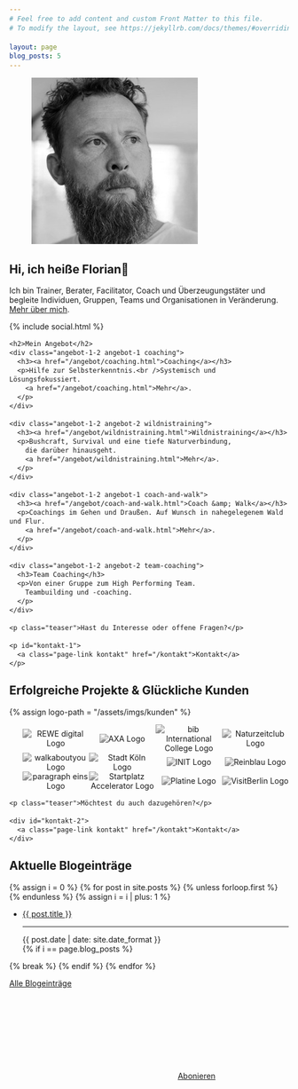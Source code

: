 ```yaml
---
# Feel free to add content and custom Front Matter to this file.
# To modify the layout, see https://jekyllrb.com/docs/themes/#overriding-theme-defaults

layout: page
blog_posts: 5
---
```

<div id="front">
  <div id="intro">
    <figure role="group">
      <img src="/assets/imgs/florian-latzel-300x300.jpg" alt="Florian Latzel, Reinblau Teamtreffen, Mai 2017, Foto © Ronald Krentz" loading="lazy" />
    </figure>
    <h2>Hi, ich heiße Florian👋</h2>
    <p>Ich bin Trainer, Berater, Facilitator, Coach und Überzeugungstäter
    und begleite Individuen, Gruppen, Teams und Organisationen in Veränderung.
    <a href="/ueber-mich.html">Mehr über mich</a>.
    </p>
    {% include social.html %}
  </div>

  <div id="portfolio">

    <h2>Mein Angebot</h2>
    <div class="angebot-1-2 angebot-1 coaching">
      <h3><a href="/angebot/coaching.html">Coaching</a></h3>
      <p>Hilfe zur Selbsterkenntnis.<br />Systemisch und Lösungsfokussiert. 
        <a href="/angebot/coaching.html">Mehr</a>.
      </p>
    </div>

    <div class="angebot-1-2 angebot-2 wildnistraining">
      <h3><a href="/angebot/wildnistraining.html">Wildnistraining</a></h3>
      <p>Bushcraft, Survival und eine tiefe Naturverbindung,
        die darüber hinausgeht.
        <a href="/angebot/wildnistraining.html">Mehr</a>.
      </p>
    </div>

    <div class="angebot-1-2 angebot-1 coach-and-walk">
      <h3><a href="/angebot/coach-and-walk.html">Coach &amp; Walk</a></h3>
      <p>Coachings im Gehen und Draußen. Auf Wunsch in nahegelegenem Wald und Flur.
        <a href="/angebot/coach-and-walk.html">Mehr</a>.
      </p>
    </div>

    <div class="angebot-1-2 angebot-2 team-coaching">
      <h3>Team Coaching</h3>
      <p>Von einer Gruppe zum High Performing Team.
        Teambuilding und -coaching.
      </p>
    </div>

    <p class="teaser">Hast du Interesse oder offene Fragen?</p>

    <p id="kontakt-1">
      <a class="page-link kontakt" href="/kontakt">Kontakt</a>
    </p>
  </div>

<style>
p.teaser {
  text-align: center;
}
ul.kunden-logos {
  list-style: none;
  margin-left: 0; 
  display: flex;
  flex-wrap: wrap;
  align-items: center;
}
{% comment %}
  //bei mobile:
  width: 50%;
  padding-bottom: 5px;

{% endcomment %}
ul.kunden-logos li {
  width: 25%;
  text-align: center;
}
ul.kunden-logos li img {
  width: 70%;
  height: auto;
  webkit-filter: grayscale(1);
  -webkit-filter: grayscale(100%);
  -moz-filter: grayscale(100%);
  filter: gray;
  filter: grayscale(100%);
}
ul.kunden-logos li img:hover {
  webkit-filter: grayscale(0);
  -webkit-filter: grayscale(0);
  -moz-filter: grayscale(0);
  filter: grayscale(0);
  transform: scale(1.05);
}
#rzfnrw img {
  width: 98%;
}
#axa img {
  width: 50%;
}
#reinblau img, #pixelpark img{
  width: 55%;
}
#pixelpark img{
  width: 60%;
}
#naturzeit img, #p1 img, #bib img, #koeln img {
  width: 80%;
}
#kontakt-1 {
  clear: left;
}
</style>

  
  <div id="kunden">
    <h2>Erfolgreiche Projekte &amp; Glückliche Kunden</h2>
    {% assign logo-path = "/assets/imgs/kunden" %}
    <ul class="kunden-logos">
      <li id="rewe-digital"><img src="{{ logo-path }}/rewe-digital-logo.svg" alt="REWE digital Logo" loading="lazy" /></li>
      <li id="axa"><img src="{{ logo-path }}/axa-logo.svg" alt="AXA Logo" loading="lazy" /></li>
      <li id="bib"><img src="{{ logo-path }}/bib-international-college-logo.svg" alt="bib International College Logo" loading="lazy" /></li>
      <li id="naturzeit"><img src="{{ logo-path }}/naturzeitclub-logo.webp" alt="Naturzeitclub Logo" loading="lazy" /></li>
      <li id="walkaboutyou"><img src="{{ logo-path }}/walkaboutyou-logo.webp" alt="walkaboutyou Logo" loading="lazy" /></li>
      <li id="koeln"><img src="{{ logo-path }}/stadt-koeln-logo.svg" alt="Stadt Köln Logo" loading="lazy" /></li>
      <li id="init"><img src="{{ logo-path }}/init-logo.svg" alt="INIT Logo" loading="lazy" /></li>
      <li id="reinblau"><img src="{{ logo-path }}/reinblau-logo.svg" alt="Reinblau Logo" loading="lazy" /></li>
      <li id="p1"><img src="{{ logo-path }}/paragraph-eins-logo.svg" alt="paragraph eins Logo" loading="lazy" /></li>
      <li id="startplatz"><img src="{{ logo-path }}/startplatz-accelerator-logo.png" alt="Startplatz Accelerator Logo" loading="lazy" /></li>
      <li id="paltine"><img src="{{ logo-path }}/platine-logo.png" alt="Platine Logo"  loading="lazy" /></li>
      <li id="visitberlin"><img src="{{ logo-path }}/visitberlin-logo.svg" alt="VisitBerlin Logo" loading="lazy"/></li>
    </ul>

    <p class="teaser">Möchtest du auch dazugehören?</p>
    
    <div id="kontakt-2">
      <a class="page-link kontakt" href="/kontakt">Kontakt</a>
    </div>
  </div>

 
  <div id="blog-posts">
    <h2>Aktuelle Blogeinträge</h2>
    <div class="archiv">
  {% assign i = 0 %}
  {% for post in site.posts %}
    {% unless forloop.first %}
    </ul>
    {% endunless %}
    {% assign i = i | plus: 1 %}
    <ul>
      <li class="h-entry">
        <span class="title p-name">
          <a class="u-url" href="{{ post.url }}">{{ post.title }}</a>
        </span>
        <hr>
        <time class="dt-published" datetime="{{ post.date | date: "%Y-%m-%dT%H:%M:%S"}}">
          {{ post.date | date: site.date_format }}
        </time>
      </li>
    {% if i == page.blog_posts %}
    </ul>
      {% break %}
    {% endif %}
  {% endfor %}
    </div>
    <p class="blog-link">
      <a href="/blog">Alle Blogeinträge</a>
    </p>
    <p class="feed-subscribe">
      <svg class="svg-icon orange">
        <use xlink:href="{{ '/assets/minima-social-icons.svg#rss' | relative_url }}"></use>
      </svg>
      <a href="{{ "/feed.xml" | relative_url }}">Abonieren</a>
    </p>
  </div>

</div>
